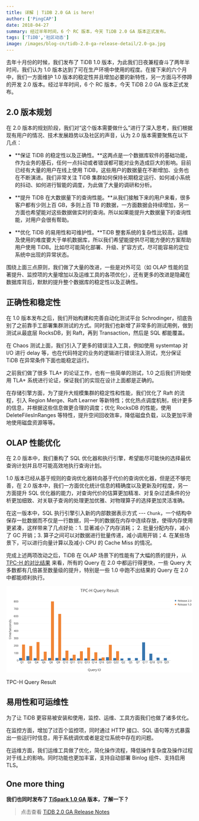 ```yaml
---
title: 详解 | TiDB 2.0 GA is here!
author: ['PingCAP']
date: 2018-04-27
summary: 经过半年时间，6 个 RC 版本，今天 TiDB 2.0 GA 版本正式发布。
tags: ['TiDB','社区动态']
image: /images/blog-cn/tidb-2.0-ga-release-detail/2.0-ga.jpg
---
```



去年十月份的时候，我们发布了 TiDB 1.0 版本，为此我们日夜兼程奋斗了两年半时间，我们认为 1.0 版本达到了可在生产环境中使用的程度。在接下来的六个月中，我们一方面维护 1.0 版本的稳定性并且增加必要的新特性，另一方面马不停蹄的开发 2.0 版本。经过半年时间，6 个 RC 版本，今天 TiDB 2.0 GA 版本正式发布。

## 2.0 版本规划

在 2.0 版本的规划阶段，我们对“这个版本需要做什么”进行了深入思考，我们根据现有用户的情况、技术发展趋势以及社区的声音，认为 2.0 版本需要聚焦在以下几点：

* **保证 TiDB 的稳定性以及正确性。**这两点是一个数据库软件的基础功能，作为业务的基石，任何一点抖动或者错误都可能对业务造成巨大的影响。目前已经有大量的用户在线上使用 TiDB，这些用户的数据量在不断增加、业务也在不断演进。我们非常关注 TiDB 集群如何保持长期稳定运行、如何减小系统的抖动、如何进行智能的调度，为此做了大量的调研和分析。

* **提升 TiDB 在大数据量下的查询性能。**从我们接触下来的用户来看，很多客户都有少则上百 GB，多则上百 TB 的数据，一方面数据会持续增加，另一方面也希望能对这些数据做实时的查询。所以如果能提升大数据量下的查询性能，对用户会很有帮助。

* **优化 TiDB 的易用性和可维护性。**TiDB 整套系统的复杂性比较高，运维及使用的难度要大于单机数据库，所以我们希望能提供尽可能方便的方案帮助用户使用 TiDB。比如尽可能简化部署、升级、扩容方式，尽可能容易的定位系统中出现的异常状态。

围绕上面三点原则，我们做了大量的改进，一些是对外可见（如 OLAP 性能的显著提升、监控项的大量增加以及运维工具的各项优化），还有更多的改进是隐藏在数据库背后，默默的提升整个数据库的稳定性以及正确性。

## 正确性和稳定性

在 1.0 版本发布之后，我们开始构建和完善自动化测试平台 Schrodinger，彻底告别了之前靠手工部署集群测试的方式。同时我们也新增了非常多的测试用例，做到测试从最底层 RocksDB，到 Raft，再到 Transaction，然后是 SQL 都能覆盖。

在 Chaos 测试上面，我们引入了更多的错误注入工具，例如使用 systemtap 对 I/O 进行 delay 等，也在代码特定的业务的逻辑进行错误注入测试，充分保证 TiDB 在异常条件下面也能稳定运行。

之前我们做了很多 TLA+ 的论证工作，也有一些简单的测试，1.0 之后我们开始使用 TLA+ 系统进行论证，保证我们的实现在设计上面都是正确的。

在存储引擎方面，为了提升大规模集群的稳定性和性能，我们优化了 Raft 的流程，引入 Region Merge、Raft Learner 等新特性；优化热点调度机制，统计更多的信息，并根据这些信息做更合理的调度；优化 RocksDB 的性能，使用 DeleteFilesInRanges 等特性，提升空间回收效率，降低磁盘负载，以及更加平滑地使用磁盘资源等等。

## OLAP 性能优化

在 2.0 版本中，我们重构了 SQL 优化器和执行引擎，希望能尽可能快的选择最优查询计划并且尽可能高效地执行查询计划。

1.0 版本已经从基于规则的查询优化器转向基于代价的查询优化器，但是还不够完善，在 2.0 版本中，我们一方面优化统计信息的精确度以及更新及时程度，另一方面提升 SQL 优化器的能力，对查询代价的估算更加精准、对复杂过滤条件的分析更加细致、对关联子查询的处理更加优雅、对物理算子的选择更加灵活准确。

在这一版本中，SQL 执行引擎引入新的内部数据表示方式 --- `Chunk`，一个结构中保存一批数据而不仅是一行数据，同一列的数据在内存中连续存放，使得内存使用更紧凑，这样带来了几点好处：1\. 显著减小了内存消耗； 2\. 批量分配内存，减小了 GC 开销；3\. 算子之间可以对数据进行批量传递，减小调用开销；4\. 在某些场景下，可以进行向量计算以及减小 CPU 的 Cache Miss 的情况。

完成上述两项改动之后，TiDB 在 OLAP 场景下的性能有了大幅的质的提升，从 [TPC-H 的对比结果](https://github.com/pingcap/docs-cn/blob/becd9e76878c9cf507aa626ce96de9dc6c0f85fc/v2.1/benchmark/tpch.md) 来看，所有的 Query 在 2.0 中都运行得更快，一些 Query 大多数都有几倍甚至数量级的提升，特别是一些 1.0 中跑不出结果的 Query 在 2.0 中都能顺利执行。

![TPC-H Query Result](media/tidb-2.0-ga-release-detail/1.png)

<div class="caption-center">TPC-H Query Result</div>

## 易用性和可运维性

为了让 TiDB 更容易被安装和使用，监控、运维、工具方面我们也做了诸多优化。 

在监控方面，增加了过百个监控项，同时通过 HTTP 接口、SQL 语句等方式暴露出一些运行时信息，用于系统调优或者是定位系统中存在的问题。

在运维方面，我们运维工具做了优化，简化操作流程，降低操作复杂度及操作过程对于线上的影响。同时功能也更加丰富，支持自动部署 Binlog 组件、支持启用 TLS。

## One more thing

**我们也同时发布了 [TiSpark 1.0 GA]( https://github.com/pingcap/tispark/releases/tag/1.0) 版本，了解一下？**

>点击查看 [TiDB 2.0 GA Release Notes](https://pingcap.com/blog-cn/tidb-2.0ga-release/)
